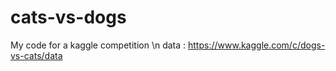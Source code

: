 # cats-vs-dogs
My code for a kaggle competition  \n
data :
https://www.kaggle.com/c/dogs-vs-cats/data
